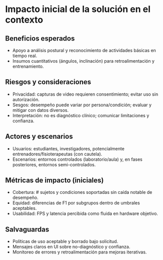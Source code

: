 # Impacto inicial de la solución en el contexto

## Beneficios esperados
- Apoyo a análisis postural y reconocimiento de actividades básicas en tiempo real.
- Insumos cuantitativos (ángulos, inclinación) para retroalimentación y entrenamiento.

## Riesgos y consideraciones
- Privacidad: capturas de video requieren consentimiento; evitar uso sin autorización.
- Sesgos: desempeño puede variar por persona/condición; evaluar y mitigar con datos diversos.
- Interpretación: no es diagnóstico clínico; comunicar limitaciones y confianza.

## Actores y escenarios
- Usuarios: estudiantes, investigadores, potencialmente entrenadores/fisioterapeutas (con cautela).
- Escenarios: entornos controlados (laboratorio/aula) y, en fases posteriores, entornos semi-controlados.

## Métricas de impacto (iniciales)
- Cobertura: # sujetos y condiciones soportadas sin caída notable de desempeño.
- Equidad: diferencias de F1 por subgrupos dentro de umbrales aceptables.
- Usabilidad: FPS y latencia percibida como fluida en hardware objetivo.

## Salvaguardas
- Políticas de uso aceptable y borrado bajo solicitud.
- Mensajes claros en UI sobre no-diagnóstico y confianza.
- Monitoreo de errores y retroalimentación para mejoras iterativas.
